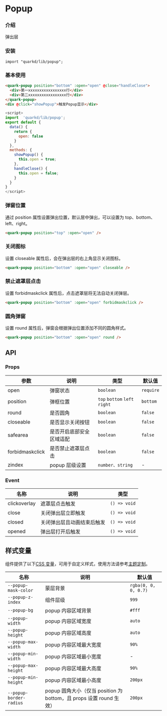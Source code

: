 # Popup

### 介绍

弹出层

### 安装

```tsx
import "quarkd/lib/popup";
```

### 基本使用

```html
<quark-popup position="bottom" :open="open" @close="handleClose">
  <div>第一xxxxxxxxxxxxxxxxx行</div>
  <div>第二xxxxxxxxxxxxxxxxx行</div>
</quark-popup>
<div @click="showPopup">触发Popup显示</div>
```

```js
<script>
import  'quarkd/lib/popup';
export default {
  data() {
    return {
      open: false
    }
  },
  methods: {
    showPopup() {
      this.open = true;
    },
    handleClose() {
      this.open = false;
    }
  }
}
</script>
```

### 弹窗位置

通过 position 属性设置弹出位置，默认居中弹出，可以设置为 top、bottom、left、right。

```html
<quark-popup position="top" :open="open" />
```

### 关闭图标

设置 closeable 属性后，会在弹出层的右上角显示关闭图标。

```html
<quark-popup position="bottom" :open="open" closeable />
```

### 禁止遮罩层点击

设置 forbidmaskclick 属性后，点击遮罩层将无法自动关闭弹层。

```html
<quark-popup position="bottom" :open="open" forbidmaskclick />
```

### 圆角弹窗

设置 round 属性后，弹窗会根据弹出位置添加不同的圆角样式。

```html
<quark-popup position="bottom" :open="open" round />
```

## API

### Props

| 参数            | 说明                     | 类型                          | 默认值    |
| --------------- | ------------------------ | ----------------------------- | --------- |
| open            | 弹窗状态                 | `boolean`                     | `require` |
| position        | 弹框位置                 | `top` `bottom` `left` `right` | `bottom`  |
| round           | 是否圆角                 | `boolean`                     | `false`   |
| closeable       | 是否显示关闭按钮         | `boolean`                     | `false`   |
| safearea        | 是否开启底部安全区域适配 | `boolean`                     | `false`   |
| forbidmaskclick | 是否禁止遮罩层点击       | `boolean`                     | `false`   |
| zindex          | popup 层级设置           | `number、string`              | -         |

### Event

| 名称         | 说明                       | 类型         |
| ------------ | -------------------------- | ------------ |
| clickoverlay | 遮罩层点击触发             | `() => void` |
| close        | 关闭弹出层立即触发         | `() => void` |
| closed       | 关闭弹出层且动画结束后触发 | `() => void` |
| opened       | 弹出层打开后触发           | `() => void` |

## 样式变量

组件提供了以下[CSS 变量](https://developer.mozilla.org/zh-CN/docs/Web/CSS/Using_CSS_custom_properties)，可用于自定义样式，使用方法请参考[主题定制](#/zh-CN/guide/theme)。

| 名称                    | 说明                                                                | 默认值               |
| ----------------------- | ------------------------------------------------------------------- | -------------------- |
| `--popup-mask-color`    | 蒙层背景                                                            | `rgba(0, 0, 0, 0.7)` |
| `--popup-z-index`       | 组件层级                                                            | `999`                |
| `--popup-bg`            | popup 内容区域背景                                                  | `#fff`               |
| `--popup-width`         | popup 内容区域宽度                                                  | `auto`               |
| `--popup-height`        | popup 内容区域高度                                                  | `auto`               |
| `--popup-max-width`     | popup 内容区域最大宽度                                              | `90%`                |
| `--popup-min-width`     | popup 内容区域最小宽度                                              | -                    |
| `--popup-max-height`    | popup 内容区域最大高度                                              | `90%`                |
| `--popup-min-height`    | popup 内容区域最小高度                                              | `200px`              |
| `--popup-border-radius` | popup 圆角大小（仅当 position 为 bottom，且 props 设置 round 生效） | `200px`              |
